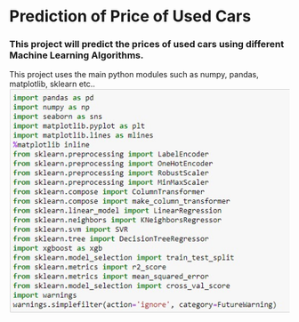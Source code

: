<h1>Prediction of Price of Used Cars</h1>
<h3>This project will predict the prices of used cars using different Machine Learning Algorithms.</h3> 
This project uses the main python modules such as numpy, pandas, matplotlib, sklearn etc..
<img src="modules.jpg">
